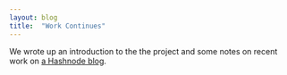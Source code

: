 ```yaml
---
layout: blog
title:  "Work Continues"
---
```


We wrote up an introduction to the the project and some notes on recent work on [a Hashnode blog](https://odscjames.hashnode.dev/datatig-helps-you-crowd-source-data-in-a-git-repository).
